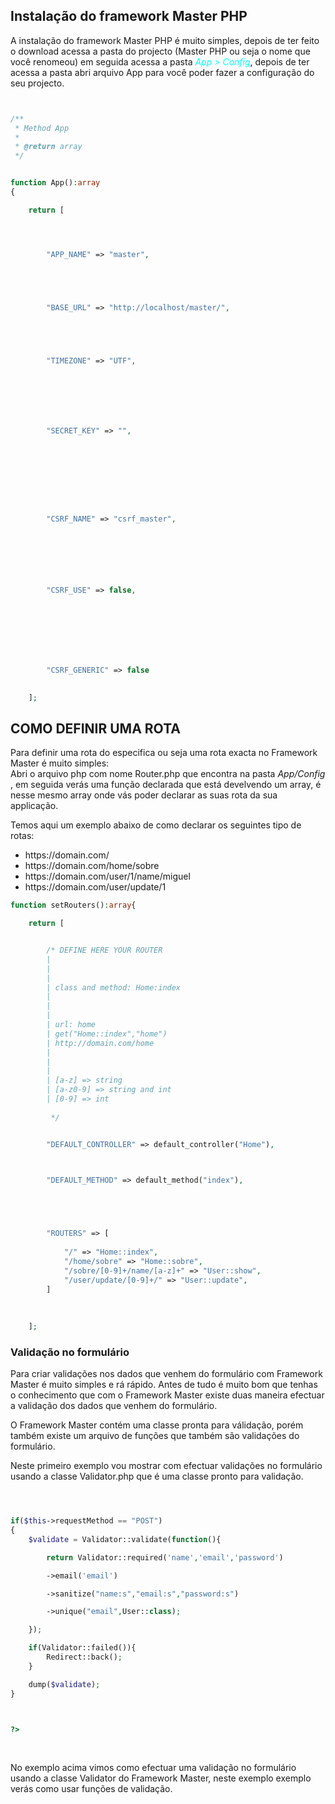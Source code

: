 ## Instalação do framework Master PHP

<p>
A instalação do framework Master PHP é muito simples, depois de ter feito o download acessa a pasta do projecto (Master PHP ou seja o nome que você renomeou) em seguida acessa a pasta <i style="color: aqua;">App > Config</i>, depois de ter acessa a pasta abri arquivo App para você poder fazer a configuração do seu projecto.
</p>

```php


/**
 * Method App
 *
 * @return array
 */


function App():array
{

    return [




        "APP_NAME" => "master",





        "BASE_URL" => "http://localhost/master/",





        "TIMEZONE" => "UTF",







        "SECRET_KEY" => "",









        "CSRF_NAME" => "csrf_master",
        






        "CSRF_USE" => false,






        

        "CSRF_GENERIC" => false

        
    ];


```

## COMO DEFINIR UMA ROTA

<p>

Para definir uma rota do especifica ou seja uma rota exacta no Framework Master é muito simples:
<br/>
Abri o arquivo php com nome Router.php que encontra na pasta <i> App/Config </i>, em seguida verás uma função
declarada que está develvendo um array, é nesse mesmo array onde vás poder declarar as suas rota da sua applicação.

Temos aqui um exemplo abaixo de como declarar os seguintes tipo de rotas:
<br>

<ul>
    <li> https://domain.com/ </li> 
    <li> https://domain.com/home/sobre </li>
    <li> https://domain.com/user/1/name/miguel </li>
    <li> https://domain.com/user/update/1 </li>
</ul>

</p>

```php
function setRouters():array{

    return [


        /* DEFINE HERE YOUR ROUTER
        |
        |
        |
        | class and method: Home:index
        |
        |
        |
        | url: home
        | get("Home::index","home")
        | http://domain.com/home
        |
        |
        |
        | [a-z] => string
        | [a-z0-9] => string and int
        | [0-9] => int
    
         */


        "DEFAULT_CONTROLLER" => default_controller("Home"),



        "DEFAULT_METHOD" => default_method("index"),




    
        "ROUTERS" => [
            
            "/" => "Home::index",
            "/home/sobre" => "Home::sobre",
            "/sobre/[0-9]+/name/[a-z]+" => "User::show",
            "/user/update/[0-9]+/" => "User::update",
        ]
    
            
    
    ];
```


### Validação no formulário

<p>

Para criar validações nos dados que venhem do formulário com Framework Master é muito simples e rá rápido.
Antes de tudo é muito bom que tenhas o conhecimento que com o Framework Master existe duas maneira efectuar a validação dos dados que venhem do formulário.

O Framework Master contém uma classe pronta para válidação, porém também existe um arquivo de funções que também são validações do formulário.

Neste primeiro exemplo vou mostrar com efectuar validações no formulário usando a classe Validator.php que é uma classe pronto para validação.

</p>


```php



if($this->requestMethod == "POST")
{
    $validate = Validator::validate(function(){

        return Validator::required('name','email','password')

        ->email('email')

        ->sanitize("name:s","email:s","password:s")

        ->unique("email",User::class);

    });

    if(Validator::failed()){
        Redirect::back();
    }

    dump($validate);
}



?>

```

<br/>
<p>
No exemplo acima vimos como efectuar uma validação no formulário usando a classe Validator do Framework Master, neste exemplo exemplo verás como usar funções de validação.
</p>
<br/>

